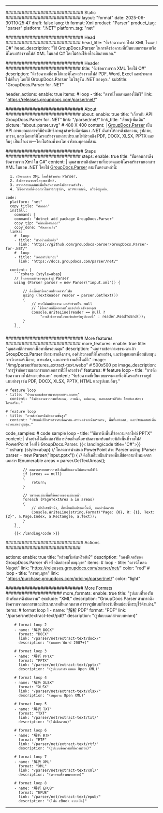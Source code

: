 


---
############################# Static ############################
layout: "format"
date:  2025-06-30T10:25:47
draft: false
lang: th
format: Xml
product: "Parser"
product_tag: "parser"
platform: ".NET"
platform_tag: "net"

############################# Head ############################
head_title: "ดึงข้อความจากไฟล์ XML ในแอป C#"
head_description: "ใช้ GroupDocs.Parser ในการดึงข้อความที่เป็นแบบธรรมดาหรือมีโครงสร้างจากไฟล์ XML ในแอป C# โดยไม่ต้องใช้เครื่องมือภายนอก."

############################# Header ############################
title: "ดึงข้อความจาก XML โดยใช้ C#" 
description: "ดึงข้อความที่อ่านได้และมีโครงสร้างจากไฟล์ PDF, Word, Excel และประเภทไฟล์อื่นๆ โดยใช้ GroupDocs.Parser ในโซลูชัน .NET ของคุณ."
subtitle: "GroupDocs.Parser for .NET" 

header_actions:
  enable: true
  items:
    #  loop
    - title: "ดาวน์โหลดทดลองใช้ฟรี"
      link: "https://releases.groupdocs.com/parser/net/"
      
############################# About ############################
about:
    enable: true
    title: "เกี่ยวกับ API GroupDocs.Parser for .NET"
    link: "/parser/net/"
    link_title: "เรียนรู้เพิ่มเติม"
    picture: "about_parser.svg" # 480 X 400
    content: |
       [GroupDocs.Parser](/parser/net/) เป็น API การแยกเอกสารที่มีประสิทธิภาพสูงสำหรับนักพัฒนา .NET มันทำให้การดึงข้อความ, รูปภาพ, ตาราง, และเนื้อหาที่มีโครงสร้างจากหลายประเภทไฟล์รวมถึง PDF, DOCX, XLSX, PPTX และอื่นๆ เป็นเรื่องง่าย—โดยไม่ต้องพึ่งพาไลบรารีของบุคคลที่สาม.

############################# Steps ############################
steps:
    enable: true
    title: "ขั้นตอนการดึงข้อความจาก Xml ใน C#"
    content: |
      คุณสามารถดึงข้อความที่สะอาดและมีโครงสร้างจากเอกสาร XML ในแอพ .NET โดยใช้ [GroupDocs.Parser](/parser/net/) ตามขั้นตอนเหล่านี้:
      
      1. เปิดเอกสาร XML โดยใช้ตัวอย่าง Parser.
      2. ดึงข้อความจากเนื้อหาของไฟล์.
      3. ตรวจสอบผลลัพธ์เพื่อยืนยันว่าการดึงข้อความสำเร็จ.
      4. ใช้ข้อความที่ดึงออกมาในตรรกะธุรกิจ, การจัดทำดัชนี, หรือข้อมูลท่อ.
   
    code:
      platform: "net"
      copy_title: "คัดลอก"
      install:
        command: |
        command: "dotnet add package GroupDocs.Parser"
        copy_tip: "คลิกเพื่อคัดลอก"
        copy_done: "คัดลอกแล้ว"
      links:
        #  loop
        - title: "ตัวอย่างเพิ่มเติม"
          link: "https://github.com/groupdocs-parser/GroupDocs.Parser-for-.NET/"
        #  loop
        - title: "เอกสารประกอบ"
          link: "https://docs.groupdocs.com/parser/net/"
          
      content: |
        ```csharp {style=abap}
        // โหลดเอกสารของคุณเข้าสู่ Parser
        using (Parser parser = new Parser("input.xml")) {

            // ดึงเนื้อหาข้อความทั้งหมดจากไฟล์
            using (TextReader reader = parser.GetText()) 
            {
                // หากไม่พบข้อความ ผลลัพธ์จะเป็น null
                // ใช้ข้อความที่ดึงออกมาในแอปพลิเคชันของคุณ
                Console.WriteLine(reader == null ? 
                    "การดึงข้อความไม่รองรับสำหรับรูปแบบนี้" : reader.ReadToEnd());
            }
        }
        ```  

############################# More features ############################
more_features:
  enable: true
  title: "คุณสมบัติการแยกเนื้อหาที่ครอบคลุม"
  description: "นอกจากข้อความธรรมดาแล้ว GroupDocs.Parser ยังสามารถดึงภาพ, องค์ประกอบที่มีโครงสร้าง, และข้อมูลเมตาเพื่อสนับสนุนการวิเคราะห์เนื้อหา, การแปลง, และการทำงานอัตโนมัติ."
  image: "/img/parser/features_extract-text.webp" # 500x500 px
  image_description: "การรู้จำข้อความและการแยกเอกสารที่มีโครงสร้าง"
  features:
    # feature loop
    - title: "การดึงข้อความจากไฟล์หลายประเภท"
      content: "รับข้อความที่เป็นแบบธรรมดาหรือมีโครงสร้างจากรูปแบบต่างๆ เช่น PDF, DOCX, XLSX, PPTX, HTML และรูปแบบอื่นๆ."

    # feature loop
    - title: "ประมวลผลข้อความจากเอกสารและภาพ"
      content: "ดึงข้อความจากภาพที่สแกน, ภาพนิ่ง, แผ่นงาน, และเอกสารดิจิทัล โดยยังคงรักษาโครงสร้าง."

    # feature loop
    - title: "การตั้งค่าการดึงข้อความขั้นสูง"
      content: "ปรับแต่งวิธีการตรวจจับข้อความ—กำหนดช่วงหน้ากระดาษ, พื้นที่เลย์เอาต์, และปรับผลลัพธ์เพื่อความแม่นยำสูงสุด."
      
  code_samples:
    # code sample loop
    - title: "วิธีการดึงพื้นที่ข้อความจากไฟล์ PPTX"
      content: |
        ตัวอย่างโค้ดนี้แสดงวิธีการเรียกคืนเนื้อหาข้อความพร้อมด้วยพิกัดพื้นที่จากไฟล์ PowerPoint โดยใช้ GroupDocs.Parser.
        {{< landing/code title="C#">}}
        ```csharp {style=abap}
        //  โหลดการนำเสนอ PowerPoint ด้วย Parser
        using (Parser parser = new Parser("input.pptx"))
        {
            // ดึงสี่เหลี่ยมผืนผ้าของพื้นที่ข้อความทั้งหมดจากเอกสาร
            IEnumerable<PageTextArea> areas = parser.GetTextAreas();

            // ออกจากระบบหากการดึงพื้นที่ข้อความไม่สามารถใช้ได้
            if (areas == null)
            {
                return;
            }

            // วนรอบแต่ละพื้นที่ข้อความของแต่ละหน้า
            foreach (PageTextArea a in areas)
            {
                // เข้าถึงดัชนีหน้า, สี่เหลี่ยมผืนผ้าของพื้นที่, และค่าข้อความ
                Console.WriteLine(string.Format("Page: {0}, R: {1}, Text: {2}", a.Page.Index, a.Rectangle, a.Text));
            }
        }
        ```
        {{< /landing/code >}}


############################# Actions ############################

actions:
  enable: true
  title: "พร้อมเริ่มต้นหรือยัง?"
  description: "ลองฟีเจอร์ของ GroupDocs.Parser ฟรี หรือติดต่อขอใบอนุญาต"
  items:
    #  loop
    - title: "ดาวน์โหลด Nuget"
      link: "https://releases.groupdocs.com/parser/net/"
      color: "red"
        #  loop
    - title: "การอนุญาต"
      link: "https://purchase.groupdocs.com/pricing/parser/net/"
      color: "light"


############################# More Formats #####################
more_formats:
    enable: true
    title: "รูปแบบที่รองรับสำหรับการดึงข้อความ"
    exclude: "XML"
    description: "GroupDocs.Parser สามารถดึงข้อความจากเอกสารและประเภทภาพที่หลากหลาย สำรวจรูปแบบที่รองรับที่พบบ่อยซึ่งระบุไว้ด้านล่าง."
    items: 
        # format loop 1
        - name: "解析 PDF"
          format: "PDF"
          link: "/parser/net/extract-text/pdf/"
          description: "(รูปแบบเอกสารแบบพกพา)"
          
        # format loop 2
        - name: "解析 DOCX"
          format: "DOCX"
          link: "/parser/net/extract-text/docx/"
          description: "(เอกสาร Word 2007+)"
          
        # format loop 3
        - name: "解析 PPTX"
          format: "PPTX"
          link: "/parser/net/extract-text/pptx/"
          description: "(รูปแบบการนำเสนอ Open XML)"
          
        # format loop 4
        - name: "解析 XLSX"
          format: "XLSX"
          link: "/parser/net/extract-text/xlsx/"
          description: "(สมุดงาน Open XML)"
          
        # format loop 5
        - name: "解析 TXT"
          format: "TXT"
          link: "/parser/net/extract-text/txt/"
          description: "(ไฟล์ข้อความ)"
          
        # format loop 6
        - name: "解析 RTF"
          format: "RTF"
          link: "/parser/net/extract-text/rtf/"
          description: "(รูปแบบข้อความที่มีความรวย)"
          
        # format loop 7
        - name: "解析 XML"
          format: "XML"
          link: "/parser/net/extract-text/xml/"
          description: "(ภาษาเครื่องหมายขยาย)"
          
        # format loop 8
        - name: "解析 EPUB"
          format: "EPUB"
          link: "/parser/net/extract-text/epub/"
          description: "(ไฟล์ eBook แบบเปิด)"
         
          

---